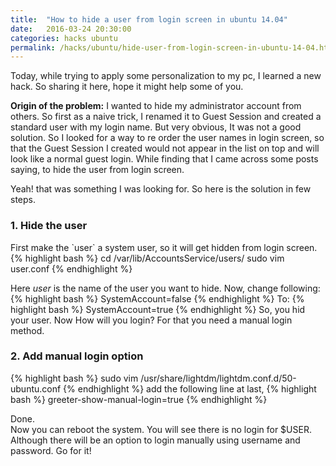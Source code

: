 ```yaml
---
title:  "How to hide a user from login screen in ubuntu 14.04"
date:   2016-03-24 20:30:00
categories: hacks ubuntu 
permalink: /hacks/ubuntu/hide-user-from-login-screen-in-ubuntu-14-04.html
---
```

<p>
Today, while trying to apply some personalization to my pc, I learned a new hack. So sharing it here, hope it might help some of you.
</p>
<p>
<strong>Origin of the problem:</strong> I wanted to hide my administrator account from others. So first as a naive trick, I renamed it to Guest Session and created a standard user with my login name. But very obvious, It was not a good solution. So I looked for a way to re order the user names in login screen, so that the Guest Session I created would not appear in the list on top and will look like a normal guest login. While finding that I came across some posts saying, to hide the user from login screen.
</p>
<p>Yeah! that was something I was looking for. So here is the solution in few steps.</p>
<p>
<h3> <b>1. Hide the user</b> </h3>
First make the `user` a system user, so it will get hidden from login screen.
{% highlight bash %}
cd /var/lib/AccountsService/users/
sudo vim user.conf
{% endhighlight %}
</p>
<p>
Here <i>user</i> is the name of the user you want to hide.
Now, change following:
{% highlight bash %}
SystemAccount=false
{% endhighlight %}
To:
{% highlight bash %}
SystemAccount=true
{% endhighlight %}
So, you hid your user. Now How will you login? For that you need a manual login method.
</p>
<p>
<h3> <b>2. Add manual login option</b> </h3>
</p>
<p>
{% highlight bash %}
sudo vim /usr/share/lightdm/lightdm.conf.d/50-ubuntu.conf
{% endhighlight %}
add the following line at last,
{% highlight bash %}
greeter-show-manual-login=true
{% endhighlight %}
</p>
<p>
Done.<br> 
Now you can reboot the system. You will see there is no login for $USER. Although there will be an option to login manually using username and password. Go for it!
</p>
